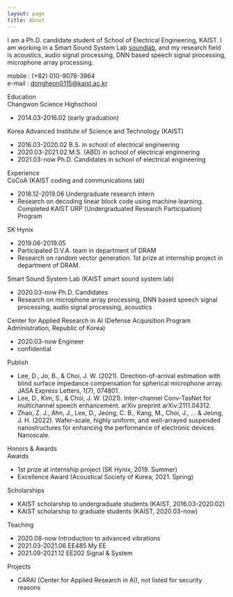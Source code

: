 ```yaml
---
layout: page
title: About
---
```


I am a Ph.D. candidate student of School of Electrical Engineering, KAIST. I am working in a Smart Sound System Lab [soundlab](http://www.sound.kaist.ac.kr), and my research field is acoustics, audio signal processing, DNN based speech signal processing, microphone array processing.

mobile : (+82) 010-9078-3964 <br>
e-mail : dongheon0115@kaist.ac.kr

Education <br>
Changwon Science Highschool
 - 2014.03-2016.02 (early graduation)

Korea Advanced Institute of Science and Technology (KAIST)
 - 2016.03-2020.02 B.S. in school of electrical engineering
 - 2020.03-2021.02 M.S. (ABD) in school of electrical enginnering
 - 2021.03-now Ph.D. Candidates in school of electrical engineering

Experience <br>
CoCoA (KAIST coding and communications lab)
 - 2018.12-2019.06 Undergraduate research intern
 - Research on decoding linear block code using machine learning. Completed KAIST URP (Undergraduated Research Participation) Program

SK Hynix
 - 2019.06-2019.05 
 - Participated D.V.A. team in department of DRAM
 - Research on random vector generation. 1st prize at internship project in department of DRAM.

Smart Sound System Lab (KAIST smart sound system lab)
 - 2020.03-now Ph.D. Candidates
 - Research on microphone array processing, DNN based speech signal processing, audio signal processing, acoustics

Center for Applied Research in AI (Defense Acquisition Program Administration, Republic of Korea)
 - 2020.03-now Engineer
 - confidential

Publish <br>
 - Lee, D., Jo, B., & Choi, J. W. (2021). Direction-of-arrival estimation with blind surface impedance compensation for spherical microphone array. JASA Express Letters, 1(7), 074801.
 - Lee, D., Kim, S., & Choi, J. W. (2021). Inter-channel Conv-TasNet for multichannel speech enhancement. arXiv preprint arXiv:2111.04312.
 - Zhao, Z. J., Ahn, J., Lee, D., Jeong, C. B., Kang, M., Choi, J., ... & Jeong, J. H. (2022). Wafer-scale, highly uniform, and well-arrayed suspended nanostructures for enhancing the performance of electronic devices. Nanoscale.

Honors & Awards <br>
Awards
 - 1st prize at internship project (SK Hynix, 2019. Summer)
 - Excellence Award (Acoustical Society of Korea, 2021. Spring)

Scholarships <br>
 - KAIST scholarship to undergraduate students (KAIST, 2016.03-2020.02)
 - KAIST scholarship to graduate students (KAIST, 2020.03-now)

Teaching <br>
 - 2020.08-now Introduction to advanced vibrations
 - 2021.03-2021.06 EE485 My EE
 - 2021.09-2021.12 EE202 Signal & System

Projects <br>
 - CARAI (Center for Applied Research in AI), not listed for security reasons
